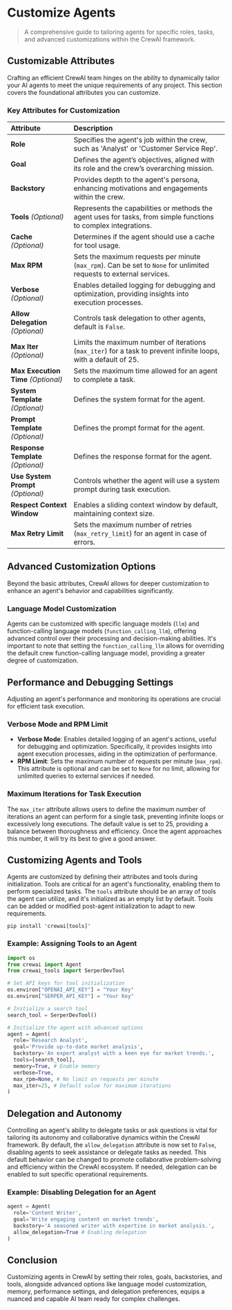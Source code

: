 # Customize Agents

> A comprehensive guide to tailoring agents for specific roles, tasks, and advanced customizations within the CrewAI framework.

## Customizable Attributes

Crafting an efficient CrewAI team hinges on the ability to dynamically tailor your AI agents to meet the unique requirements of any project. This section covers the foundational attributes you can customize.

### Key Attributes for Customization

| Attribute                           | Description                                                                                                         |
| :---------------------------------- | :------------------------------------------------------------------------------------------------------------------ |
| **Role**                            | Specifies the agent's job within the crew, such as 'Analyst' or 'Customer Service Rep'.                             |
| **Goal**                            | Defines the agent’s objectives, aligned with its role and the crew’s overarching mission.                           |
| **Backstory**                       | Provides depth to the agent's persona, enhancing motivations and engagements within the crew.                       |
| **Tools** *(Optional)*              | Represents the capabilities or methods the agent uses for tasks, from simple functions to complex integrations.     |
| **Cache** *(Optional)*              | Determines if the agent should use a cache for tool usage.                                                          |
| **Max RPM**                         | Sets the maximum requests per minute (`max_rpm`). Can be set to `None` for unlimited requests to external services. |
| **Verbose** *(Optional)*            | Enables detailed logging for debugging and optimization, providing insights into execution processes.               |
| **Allow Delegation** *(Optional)*   | Controls task delegation to other agents, default is `False`.                                                       |
| **Max Iter** *(Optional)*           | Limits the maximum number of iterations (`max_iter`) for a task to prevent infinite loops, with a default of 25.    |
| **Max Execution Time** *(Optional)* | Sets the maximum time allowed for an agent to complete a task.                                                      |
| **System Template** *(Optional)*    | Defines the system format for the agent.                                                                            |
| **Prompt Template** *(Optional)*    | Defines the prompt format for the agent.                                                                            |
| **Response Template** *(Optional)*  | Defines the response format for the agent.                                                                          |
| **Use System Prompt** *(Optional)*  | Controls whether the agent will use a system prompt during task execution.                                          |
| **Respect Context Window**          | Enables a sliding context window by default, maintaining context size.                                              |
| **Max Retry Limit**                 | Sets the maximum number of retries (`max_retry_limit`) for an agent in case of errors.                              |

## Advanced Customization Options

Beyond the basic attributes, CrewAI allows for deeper customization to enhance an agent's behavior and capabilities significantly.

### Language Model Customization

Agents can be customized with specific language models (`llm`) and function-calling language models (`function_calling_llm`), offering advanced control over their processing and decision-making abilities.
It's important to note that setting the `function_calling_llm` allows for overriding the default crew function-calling language model, providing a greater degree of customization.

## Performance and Debugging Settings

Adjusting an agent's performance and monitoring its operations are crucial for efficient task execution.

### Verbose Mode and RPM Limit

* **Verbose Mode**: Enables detailed logging of an agent's actions, useful for debugging and optimization. Specifically, it provides insights into agent execution processes, aiding in the optimization of performance.
* **RPM Limit**: Sets the maximum number of requests per minute (`max_rpm`). This attribute is optional and can be set to `None` for no limit, allowing for unlimited queries to external services if needed.

### Maximum Iterations for Task Execution

The `max_iter` attribute allows users to define the maximum number of iterations an agent can perform for a single task, preventing infinite loops or excessively long executions.
The default value is set to 25, providing a balance between thoroughness and efficiency. Once the agent approaches this number, it will try its best to give a good answer.

## Customizing Agents and Tools

Agents are customized by defining their attributes and tools during initialization. Tools are critical for an agent's functionality, enabling them to perform specialized tasks.
The `tools` attribute should be an array of tools the agent can utilize, and it's initialized as an empty list by default. Tools can be added or modified post-agent initialization to adapt to new requirements.

```shell
pip install 'crewai[tools]'
```

### Example: Assigning Tools to an Agent

```python Code
import os
from crewai import Agent
from crewai_tools import SerperDevTool

# Set API keys for tool initialization
os.environ["OPENAI_API_KEY"] = "Your Key"
os.environ["SERPER_API_KEY"] = "Your Key"

# Initialize a search tool
search_tool = SerperDevTool()

# Initialize the agent with advanced options
agent = Agent(
  role='Research Analyst',
  goal='Provide up-to-date market analysis',
  backstory='An expert analyst with a keen eye for market trends.',
  tools=[search_tool],
  memory=True, # Enable memory
  verbose=True,
  max_rpm=None, # No limit on requests per minute
  max_iter=25, # Default value for maximum iterations
)
```

## Delegation and Autonomy

Controlling an agent's ability to delegate tasks or ask questions is vital for tailoring its autonomy and collaborative dynamics within the CrewAI framework. By default,
the `allow_delegation` attribute is now set to `False`, disabling agents to seek assistance or delegate tasks as needed. This default behavior can be changed to promote collaborative problem-solving and
efficiency within the CrewAI ecosystem. If needed, delegation can be enabled to suit specific operational requirements.

### Example: Disabling Delegation for an Agent

```python Code
agent = Agent(
  role='Content Writer',
  goal='Write engaging content on market trends',
  backstory='A seasoned writer with expertise in market analysis.',
  allow_delegation=True # Enabling delegation
)
```

## Conclusion

Customizing agents in CrewAI by setting their roles, goals, backstories, and tools, alongside advanced options like language model customization, memory, performance settings, and delegation preferences,
equips a nuanced and capable AI team ready for complex challenges.
